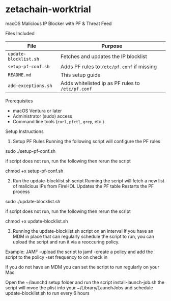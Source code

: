 # zetachain-worktrial

macOS Malicious IP Blocker with PF & Threat Feed

Files Included

| File | Purpose |
|------|---------|
| `update-blocklist.sh` | Fetches and updates the IP blocklist |
| `setup-pf-conf.sh` | Adds PF rules to `/etc/pf.conf` if missing |
| `README.md` | This setup guide |
| `add-exceptions.sh` | Adds whitelisted ip as PF rules to `/etc/pf.conf` | 

Prerequisites

- macOS Ventura or later
- Administrator (sudo) access
- Command line tools (`curl`, `pfctl`, `grep`, etc.)

Setup Instructions

1. Setup PF Rules
Running the following script will configure the PF rules

sudo ./setup-pf-conf.sh

if script does not run, run the following then rerun the script

chmod +x setup-pf-conf.sh

2. Run the update-blocklist.sh script
Running the script will fetch a new list of malicious IPs from FireHOL
Updates the PF table
Restarts the PF process

sudo ./update-blocklist.sh

if script does not run, run the following then rerun the script

chmod +x update-blocklist.sh

3. Running the update-blocklist.sh script on an interval
If you have an MDM in place that can regularly schedule the script to run,
you can upload the script and run it via a reoccuring policy.

Example: JAMF
-upload the script to jamf
-create a policy and add the script to the policy
-set frequency to on check in

If you do not have an MDM you can set the script to run regularly on your Mac

Open the ~/launchd setup folder and run the script install-launch-job.sh
the script will mvoe the plist into your ~/Library/LaunchJobs and schedule update-blocklist.sh to run every 6 hours
